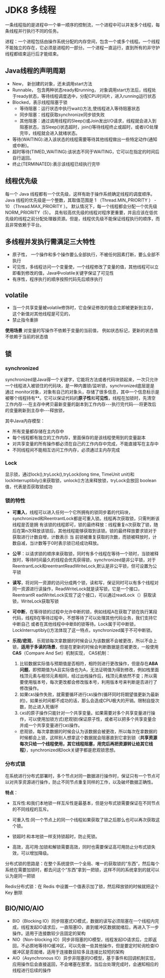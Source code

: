 # JDK8 多线程

一条线程指的是进程中一个单一顺序的控制流，一个进程中可以并发多个线程，每条线程并行执行不同的任务。

进程：一个进程包括由操作系统分配的内存空间，包含一个或多个线程。一个线程不能独立的存在，它必须是进程的一部分。一个进程一直运行，直到所有的非守护线程都结束运行后才能结束。



## Java线程的声明周期

- New， 新创建的对象，还未调用start方法
- Runnable， 包含两种状态ready和running， 对象调用start方法后，线程处于ready状态，等待线程调度选中，分配CPU时间片，进入running运行状态
- Blocked，表示线程阻塞于锁
  - 等待阻塞：运行状态中执行wait()方法,使线程进入等待阻塞状态
  - 同步阻塞：线程获取synchronize同步锁失败
  - 其他阻塞：通过调用线程的Sleep()或Join发出I/O请求，线程就会进入到阻塞状态，当Sleep()状态超时，join()等待线程终止或超时，或者I/O处理完毕，线程就会进入就绪状态。
- 等待(WAITING):进入该状态的线程需要等待其他线程做出一些特定动作(通知或中断)。
- 超时等待(TIMED_WAITING):该状态不同于WAITING，它可以在指定的时间后自行返回。
- 终止(TERMINATED):表示该线程已经执行完毕

## 线程优先级

每一个 Java 线程都有一个优先级，这样有助于操作系统确定线程的调度顺序。
Java 线程的优先级是一个整数，其取值范围是 1 （Thread.MIN_PRIORITY ） - 10 （Thread.MAX_PRIORITY ）。
默认情况下，每一个线程都会分配一个优先级 NORM_PRIORITY（5）。
具有较高优先级的线程对程序更重要，并且应该在低优先级的线程之前分配处理器资源。但是，线程优先级不能保证线程执行的顺序，而且非常依赖于平台。

## 多线程并发执行需满足三大特性

- 原子性， 一个操作和多个操作要么全部执行，不被任何因素打断，要么全部不执行
- 可见性，多线程访问一个变量使，一个线程修改了变量的值，其他线程可以立即看到修改的值，Java中volatile关键字保证了可见性
- 有序性，程序执行的顺序按照代码先后顺序执行

## volatile

- 当一个共享变量被volatile修饰时，它会保证修改的值会立即被更新到主存，这个新值对其他线程是可见的，
- 禁止指令重排

**使用场景** 对变量的写操作不依赖于变量的当前值， 例如状态标记，更新的状态值不依赖于当前的状态值

## 锁

### synchronized

synchronized是Java得一个关键字，它能将方法或者代码块锁起来，一次只允许一个线程进入被锁住的代码块，是一种内置锁/监听锁，synchronized底层是是 通过
monitor对象，对象有自己的对象头，存储了很多信息，其中一个信息标示是被哪个线程持有**。它可以保证代码的**原子性**和**可见性**，线程在加锁时，先清空工作内存---在主存中拷贝最新变量的副本到工作内存---执行完代码---将更改后的变量刷新到主存中---释放锁，

其中Java内存模型：

- 所有变量都存储在主内存中
- 每个线程都有独立的工作内存，里面保存的是该线程使用到的变量副本
- 对共享变量的所有操作都必须在自己的工作内存中完成，不能直接写在主存中
- 不同线程间不能相互访问工作内存，必须通过主内存完成

### Lock

显示锁，通过lock(),tryLock(),tryLock(long time, TimeUnit unit)和lockInterruptibily()来获取锁，unlock()方法来释放锁，tryLock会放回
boolean值，代表是否获取锁成功

### 锁的特性

- **可重入**，线程可以进入任何一个它所拥有的锁同步着的代码块，synchronized和ReentrantLock都是可重入锁。线程再次获取锁，只需判断该线程是否是拥
有该锁的线程即可，锁的最终释放：线程重复n次获取了锁，随后在第n次释放该锁后，其他线程能够获取到该锁。锁的最终释放要求锁对于获取进行计数自增，计数表示 当
前锁被重复获取的次数，而锁被释放时，计数自减，当计数等于0时表示锁已经成功释放。

- **公平**：以请求锁的顺序来获取锁，同时有多个线程在等待一个琐时，当锁被释放时，等待时间最久的线程会优先获得锁，synchronized是非公平锁，对于
ReentrantLock和reentrantReadWriteLock,默认是非公平锁，但可设置为公平锁

- **读写**，将对同一资源的访问分成两个锁，读和写，保证同时可以有多个线程对同一资源进行读操作，ReadWriteLock就是读写锁，它是一个接口，ReentrantR
eadWriteLock实现了这个接口，可以通过readLock（）获取读锁，WriteLock获取写锁

- **可中断**，在等待锁的过程中允许中断的锁，例如线程A在获取了锁在执行某段代码，线程B在等待过程中，不想等待了可以处理其他代码业务，我们支持它中断自己
或者在其他线程中中断B的锁等待。Lock属于可中断锁，LockInterruptibly()方法体现了这一特点，synchronized属于不可中断锁。

- **乐观/悲观**，
乐观锁每次拿数据的时候会认为该数据不会被更改，所以不会上锁，**适用于多读的场景**，但是在更新的时候会判断数据是否被更改，一般使用**CAS**（Compare And Set）机制实现，
    CAS机制：

    1. 比较数据实际值与预期值是否相符，相符则进行更改操作，但是存在**ABA问题**，即预期值为A且实际值也为A，无法证明值为得到修改，例如栈里面栈顶元素与相邻元素相同，经过出栈操作后，栈顶元素依然不变；所以需要使用版本号，每次更改都会修改版本号，利用版本号来判断是否进行了修改操作。
    2. 如果`CAS`操作失败，就需要循环进行`CAS`操作(循环同时将期望值更新为最新的)，如果长时间都不成功的话，那么会造成CPU极大的开销。限制自旋次数，防止进入死循环
    3. `CAS`的原子操作只能针对一个共享变量。如果需要对多个共享变量进行操作，可以使用加锁方式(悲观锁)保证原子性，或者可以把多个共享变量合并成一个共享变量进行`CAS`操作。

  - 悲观锁，每次拿数据的时候会认为该数据会被更改，所以每次在拿数据的时候都会上锁，这样别人想拿这个数据就会阻塞直到它拿到锁（**共享资源每次只给一个线程使用，其它线程阻塞，用完后再把资源转让给其它线程）**，synchronized和lock关键字都是悲观锁思想。

### 分布式锁

在系统进行分布式部署时，多个节点对同一数据进行操作时，保证只有一个节点可以对共享资源进行操作，防止不同节点重复同样的工作，以及破坏数据正确性。

**特点**：

- 互斥性:和我们本地锁一样互斥性是最基本，但是分布式锁需要保证在不同节点的不同线程的互斥。

- 可重入性:同一个节点上的同一个线程如果获取了锁之后那么也可以再次获取这个锁。

- 锁超时:和本地锁一样支持锁超时，防止死锁。

- 高效，高可用:加锁和解锁需要高效，同时也需要保证高可用防止分布式锁失效，可以增加降级。

分布式锁的思路是：在整个系统提供一个全局、唯一的获取锁的“东西”，然后每个系统在需要加锁时，都去问这个“东西”拿到一把锁，这样不同的系统拿到的就可以认为是同一把锁

Redis分布式锁：在 Redis 中设置一个值表示加了锁，然后释放锁的时候就把这个 Key 删除

## BIO/NIO/AIO

- BIO（Blocking IO）同步阻塞式IO模式，数据的读写必须阻塞在一个线程内完成，线程发起IO请求后，一直阻塞IO，直到缓冲区数据就绪后，再进入下一步操作。适用于连接数较少且固定的架构
- NIO（Non-blocking IO）同步非阻塞的IO模型，线程发起IO请求后，立即返回，不必原地等待IO缓冲区，可以先做一些其他操作，但是要定时轮询检查IO缓冲区是否就绪，适用于连接数目较多且连接比较短的架构
- AIO（Asynchronous IO）异步非阻塞的IO模型，基于事件和回调机制实现，应用操作后会直接返回，不会堵塞在那里，当后台处理完成时，会通知相应的线程进行后续的操作